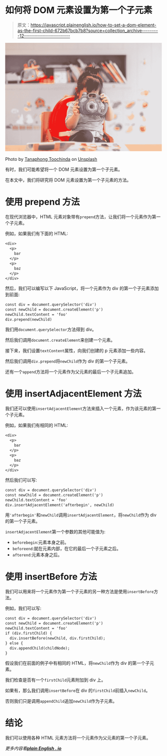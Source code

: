 # 如何将 DOM 元素设置为第一个子元素

> 原文：<https://javascript.plainenglish.io/how-to-set-a-dom-element-as-the-first-child-672b67bcb7b8?source=collection_archive---------12----------------------->

![](img/195b46031db824b975f66ef3b547c922.png)

Photo by [Tanaphong Toochinda](https://unsplash.com/@daen_2chinda?utm_source=medium&utm_medium=referral) on [Unsplash](https://unsplash.com?utm_source=medium&utm_medium=referral)

有时，我们可能希望将一个 DOM 元素设置为第一个子元素。

在本文中，我们将研究将 DOM 元素设置为第一个子元素的方法。

# 使用 prepend 方法

在现代浏览器中，HTML 元素对象带有`prepend`方法，让我们将一个元素作为第一个子元素。

例如，如果我们有下面的 HTML:

```
<div>
  <p>
    bar
  </p>
  <p>
    baz
  </p>
</div>
```

然后，我们可以编写以下 JavaScript，将一个元素作为 div 的第一个子元素添加到前面:

```
const div = document.querySelector('div')
const newChild = document.createElement('p')
newChild.textContent = 'foo'
div.prepend(newChild)
```

我们用`document.querySelector`方法得到 div。

然后我们调用`document.createElement`来创建一个元素。

接下来，我们设置`textContent`属性，向我们创建的 p 元素添加一些内容。

然后我们调用`div.prepend`将`newChild`作为 div 的第一个子元素。

还有一个`append`方法将一个元素作为父元素的最后一个子元素追加。

# 使用 insertAdjacentElement 方法

我们还可以使用`insertAdjacentElement`方法来插入一个元素，作为该元素的第一个子元素。

例如，如果我们有相同的 HTML:

```
<div>
  <p>
    bar
  </p>
  <p>
    baz
  </p>
</div>
```

然后我们可以写:

```
const div = document.querySelector('div')
const newChild = document.createElement('p')
newChild.textContent = 'foo'
div.insertAdjacentElement('afterbegin', newChild)
```

用`'afterbegin'`和`newChild`调用`insertAdjacentElement`，将`newChild`作为 div 的第一个子元素。

`insertAdjacentElement`第一个参数的其他可能值为:

*   `beforebegin`:元素本身之前。
*   `beforeend`:就在元素内部，在它的最后一个子元素之后。
*   `afterend`:元素本身之后。

# 使用 insertBefore 方法

我们可以用来将一个元素作为第一个子元素的另一种方法是使用`insertBefore`方法。

例如，我们可以写:

```
const div = document.querySelector('div')
const newChild = document.createElement('p')
newChild.textContent = 'foo'
if (div.firstChild) {
  div.insertBefore(newChild, div.firstChild);
} else {
  div.appendChild(childNode);
}
```

假设我们在前面的例子中有相同的 HTML，将`newChild`作为 div 的第一个子元素。

我们检查是否有一个`firstChild`元素附加到 div 上。

如果有，那么我们调用`insertBefore`在 div 的`firstChild`前插入`newChild`。

否则我们只是调用`appendChild`追加`newChild`作为子元素。

# 结论

我们可以使用各种 HTML 元素方法将一个元素作为父元素的第一个子元素。

*更多内容看*[***plain English . io***](http://plainenglish.io)